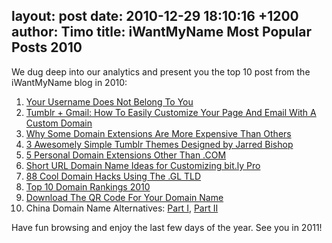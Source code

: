 layout: post
date: 2010-12-29 18:10:16 +1200
author: Timo
title: iWantMyName Most Popular Posts 2010
----

We dug deep into our analytics and present you the top 10 post from the iWantMyName blog in 2010:

1. [Your Username Does Not Belong To You](https://iwantmyname.com/blog/2010/02/your-usernames-do-not-belong-to-you.html)
2. [Tumblr + Gmail: How To Easily Customize Your Page And Email With A Custom Domain](https://iwantmyname.com/blog/2010/04/how-to-easily-customize-your-tumblr-page-and-google-apps-with-a-custom-domain.html)
3. [Why Some Domain Extensions Are More Expensive Than Others](https://iwantmyname.com/blog/2010/08/why-some-domain-extensions-are-more-expensive-than-others.html)
4. [3 Awesomely Simple Tumblr Themes Designed by Jarred Bishop](https://iwantmyname.com/blog/2010/04/3-awesome-simple-tumblr-themes-designed-by-jarred-bishop.html)
5. [5 Personal Domain Extensions Other Than .COM](https://iwantmyname.com/blog/2010/08/5-domain-extensions-for-your-personal-website.html)
6. [Short URL Domain Name Ideas for Customizing bit.ly Pro](https://iwantmyname.com//blog/2010/02/buy-short-domain-name-bitly-pro-custom-url-shortener.html)
7. [88 Cool Domain Hacks Using The .GL TLD](https://iwantmyname.com/blog/2010/09/cool-domain-hacks-using-the-gl-tld.html)
8. [Top 10 Domain Rankings 2010](https://iwantmyname.com/blog/2010/08/top-10-domain-rankings-2010-net-soon-to-be-second-largest-namespace.html)
9. [Download The QR Code For Your Domain Name](https://iwantmyname.com/blog/2010/01/download-the-qr-code-for-your-domain-name.html)
10. China Domain Name Alternatives: [Part I](https://iwantmyname.com/blog/2010/02/chinese-domain-name-alternative-cncom-for-china.html), [Part II](https://iwantmyname.com/blog/2010/02/china-domain-name-alternatives-part-2-asia.html)

Have fun browsing and enjoy the last few days of the year. See you in 2011!
